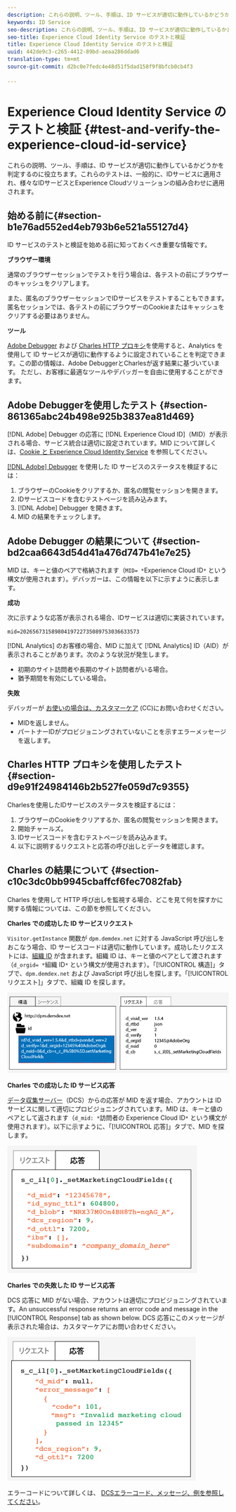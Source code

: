 ```yaml
---
description: これらの説明、ツール、手順は、ID サービスが適切に動作しているかどうかを判定するのに役立ちます。これらのテストは、一般的に、IDサービスに適用され、様々なIDサービスとExperience Cloudソリューションの組み合わせに適用されます。
keywords: ID Service
seo-description: これらの説明、ツール、手順は、ID サービスが適切に動作しているかどうかを判定するのに役立ちます。これらのテストは、一般的に、IDサービスに適用され、様々なIDサービスとExperience Cloudソリューションの組み合わせに適用されます。
seo-title: Experience Cloud Identity Service のテストと検証
title: Experience Cloud Identity Service のテストと検証
uuid: 442de9c3-c265-4412-89bd-aeaa286ddad6
translation-type: tm+mt
source-git-commit: d2bc0e7fedc4e48d51f5dad158f9f8bfcb0cb4f3

---
```



# Experience Cloud Identity Service のテストと検証 {#test-and-verify-the-experience-cloud-id-service}

これらの説明、ツール、手順は、ID サービスが適切に動作しているかどうかを判定するのに役立ちます。これらのテストは、一般的に、IDサービスに適用され、様々なIDサービスとExperience Cloudソリューションの組み合わせに適用されます。

## 始める前に{#section-b1e76ad552ed4eb793b6e521a55127d4}

ID サービスのテストと検証を始める前に知っておくべき重要な情報です。

**ブラウザー環境**

通常のブラウザーセッションでテストを行う場合は、各テストの前にブラウザーのキャッシュをクリアします。

また、匿名のブラウザーセッションでIDサービスをテストすることもできます。 匿名セッションでは、各テストの前にブラウザーのCookieまたはキャッシュをクリアする必要はありません。

**ツール**

[Adobe Debugger](https://docs.adobe.com/content/help/en/analytics/implementation/validate/debugger.html) および [Charles HTTP プロキシ](https://www.charlesproxy.com/)を使用すると、Analytics を使用して ID サービスが適切に動作するように設定されていることを判定できます。この節の情報は、Adobe DebuggerとCharlesが返す結果に基づいています。 ただし、お客様に最適なツールやデバッガーを自由に使用することができます。

## Adobe Debuggerを使用したテスト {#section-861365abc24b498e925b3837ea81d469}

[!DNL Adobe] Debugger の応答に [!DNL Experience Cloud ID]（MID）が表示される場合、サービス統合は適切に設定されています。MID について詳しくは、[Cookie と Experience Cloud Identity Service](../introduction/cookies.md) を参照してください。

[[!DNL Adobe] Debugger](https://docs.adobe.com/content/help/en/analytics/implementation/validate/debugger.html) を使用した ID サービスのステータスを検証するには：

1. ブラウザーのCookieをクリアするか、匿名の閲覧セッションを開きます。
1. IDサービスコードを含むテストページを読み込みます。
1. [!DNL Adobe] Debugger を開きます。
1. MID の結果をチェックします。

## Adobe Debugger の結果について {#section-bd2caa6643d54d41a476d747b41e7e25}

MID は、キーと値のペアで格納されます（`MID= *`Experience Cloud ID`*` という構文が使用されます）。デバッガーは、この情報を以下に示すように表示します。

**成功**

次に示すような応答が表示される場合、IDサービスは適切に実装されています。

```
mid=20265673158980419722735089753036633573
```

[!DNL Analytics] のお客様の場合、MID に加えて [!DNL Analytics] ID（AID）が表示されることがあります。次のような状況が発生します。

* 初期のサイト訪問者や長期のサイト訪問者がいる場合。
* 猶予期間を有効にしている場合。

**失敗**

デバッガーが [お使いの場合は、カスタマーケア](https://helpx.adobe.com/jp/marketing-cloud/contact-support.html) (CC)にお問い合わせください。

* MIDを返しません。
* パートナーIDがプロビジョニングされていないことを示すエラーメッセージを返します。

## Charles HTTP プロキシを使用したテスト {#section-d9e91f24984146b2b527fe059d7c9355}

Charlesを使用したIDサービスのステータスを検証するには：

1. ブラウザーのCookieをクリアするか、匿名の閲覧セッションを開きます。
1. 開始チャールズ。
1. IDサービスコードを含むテストページを読み込みます。
1. 以下に説明するリクエストと応答の呼び出しとデータを確認します。

## Charles の結果について {#section-c10c3dc0bb9945cbaffcf6fec7082fab}

Charles を使用して HTTP 呼び出しを監視する場合、どこを見て何を探すかに関する情報については、この節を参照してください。

**Charles での成功した ID サービスリクエスト**

`Visitor.getInstance` 関数が `dpm.demdex.net` に対する JavaScript 呼び出しをおこなう場合、ID サービスコードは適切に動作しています。成功したリクエストには、[組織 ID](../reference/requirements.md#section-a02f537129a64ffbb690d5738d360c26) が含まれます。組織 ID は、キーと値のペアとして渡されます（`d_orgid= *`組織 ID`*` という構文が使用されます）。「[!UICONTROL 構造]」タブで、`dpm.demdex.net` および JavaScript 呼び出しを探します。「[!UICONTROL リクエスト]」タブで、組織 ID を探します。

![](assets/charles_request.png)

**Charles での成功した ID サービス応答**

[データ収集サーバー](https://docs.adobe.com/content/help/en/audience-manager/user-guide/reference/system-components/components-data-collection.html)（DCS）からの応答が MID を返す場合、アカウントは ID サービスに関して適切にプロビジョニングされています。MID は、キーと値のペアとして返されます（`d_mid: *`訪問者の Experience Cloud ID`*` という構文が使用されます）。以下に示すように、「[!UICONTROL 応答]」タブで、MID を探します。

![](assets/charles_response_success.png)

**Charles での失敗した ID サービス応答**

DCS 応答に MID がない場合、アカウントは適切にプロビジョニングされています。An unsuccessful response returns an error code and message in the [!UICONTROL Response] tab as shown below. DCS 応答にこのメッセージが表示された場合は、カスタマーケアにお問い合わせください。

![](assets/charles_response_unsuccessful.png)

エラーコードについて詳しくは、 [DCSエラーコード、メッセージ、例を参照してください](https://docs.adobe.com/content/help/en/audience-manager/user-guide/api-and-sdk-code/dcs/dcs-api-reference/dcs-error-codes.html)。
